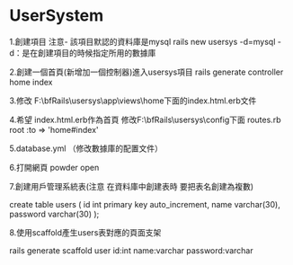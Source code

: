 UserSystem
==========

1.創建項目 注意- 該項目默認的資料庫是mysql
rails new usersys -d=mysql
-d：是在創建項目的時候指定所用的數據庫

2.創建一個首頁(新增加一個控制器)進入usersys項目
rails generate controller home index

3.修改 F:\bfRails\usersys\app\views\home下面的index.html.erb文件

4.希望 index.html.erb作為首頁
修改F:\bfRails\usersys\config下面 routes.rb
 root :to => 'home#index'
 
5.database.yml （修改數據庫的配置文件）

6.打開網頁 powder open


7.創建用戶管理系統表(注意 在資料庫中創建表時 要把表名創建為複數)

 create table users
(
  id int primary key auto_increment,
 name varchar(30),
 password varchar(30)
);

8.使用scaffold產生users表對應的頁面支架

rails generate scaffold user id:int name:varchar password:varchar
